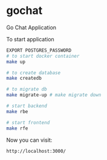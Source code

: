 # gochat
Go Chat Application


To start application

```bash
EXPORT POSTGRES_PASSWORD
# to start docker container
make up 

# to create database
make createdb

# to migrate db
make migrate-up # make migrate down

# start backend
make rbe

# start frontend
make rfe
```

Now you can visit:
```bash
http://localhost:3000/
```


